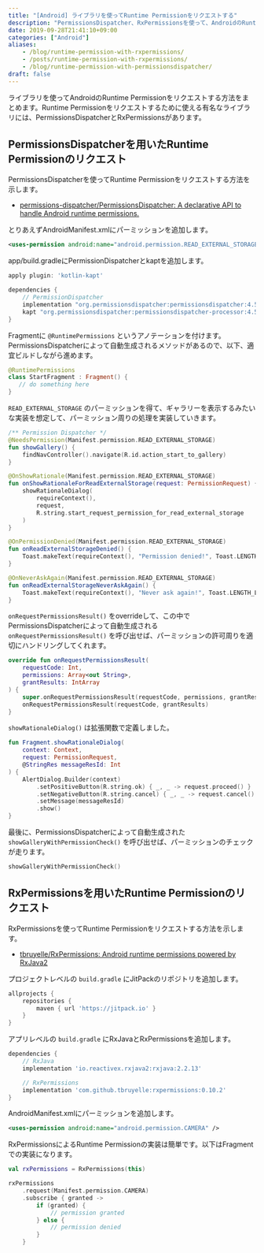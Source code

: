 ```yaml
---
title: "[Android] ライブラリを使ってRuntime Permissionをリクエストする"
description: "PermissionsDispatcher、RxPermissionsを使って、AndroidのRuntime Permissionをリクエストする方法についてまとめます。"
date: 2019-09-28T21:41:10+09:00
categories: ["Android"]
aliases:
    - /blog/runtime-permission-with-rxpermissions/
    - /posts/runtime-permission-with-rxpermissions/
    - /blog/runtime-permission-with-permissionsdispatcher/
draft: false
---
```


ライブラリを使ってAndroidのRuntime Permissionをリクエストする方法をまとめます。Runtime Permissionをリクエストするために使える有名なライブラリには、PermissionsDispatcherとRxPermissionsがあります。

## PermissionsDispatcherを用いたRuntime Permissionのリクエスト

PermissionsDispatcherを使ってRuntime Permissionをリクエストする方法を示します。

- [permissions\-dispatcher/PermissionsDispatcher: A declarative API to handle Android runtime permissions\.](https://github.com/permissions-dispatcher/PermissionsDispatcher)

とりあえずAndroidManifest.xmlにパーミッションを追加します。

```xml
<uses-permission android:name="android.permission.READ_EXTERNAL_STORAGE"/>
```

app/build.gradleにPermissionDispatcherとkaptを追加します。

```groovy
apply plugin: 'kotlin-kapt'

dependencies {
    // PermissionDispatcher
    implementation "org.permissionsdispatcher:permissionsdispatcher:4.5.0"
    kapt "org.permissionsdispatcher:permissionsdispatcher-processor:4.5.0"
}
```

Fragmentに `@RuntimePermissions` というアノテーションを付けます。PermissionsDispatcherによって自動生成されるメソッドがあるので、以下、適宜ビルドしながら進めます。

```kotlin
@RuntimePermissions
class StartFragment : Fragment() {
   // do something here
}
```

`READ_EXTERNAL_STORAGE` のパーミッションを得て、ギャラリーを表示するみたいな実装を想定して、パーミッション周りの処理を実装していきます。

```kotlin
/** Permission Dispatcher */
@NeedsPermission(Manifest.permission.READ_EXTERNAL_STORAGE)
fun showGallery() {
    findNavController().navigate(R.id.action_start_to_gallery)
}

@OnShowRationale(Manifest.permission.READ_EXTERNAL_STORAGE)
fun onShowRationaleForReadExternalStorage(request: PermissionRequest) {
    showRationaleDialog(
        requireContext(),
        request,
        R.string.start_request_permission_for_read_external_storage
    )
}

@OnPermissionDenied(Manifest.permission.READ_EXTERNAL_STORAGE)
fun onReadExternalStorageDenied() {
    Toast.makeText(requireContext(), "Permission denied!", Toast.LENGTH_LONG).show()
}

@OnNeverAskAgain(Manifest.permission.READ_EXTERNAL_STORAGE)
fun onReadExternalStorageNeverAskAgain() {
    Toast.makeText(requireContext(), "Never ask again!", Toast.LENGTH_LONG).show()
}
```

`onRequestPermissionsResult()` をoverrideして、この中でPermissionsDispatcherによって自動生成される `onRequestPermissionsResult()` を呼び出せば、パーミッションの許可周りを適切にハンドリングしてくれます。

```kotlin
override fun onRequestPermissionsResult(
    requestCode: Int,
    permissions: Array<out String>,
    grantResults: IntArray
) {
    super.onRequestPermissionsResult(requestCode, permissions, grantResults)
    onRequestPermissionsResult(requestCode, grantResults)
}
```

`showRationaleDialog()` は拡張関数で定義しました。

```kotlin
fun Fragment.showRationaleDialog(
    context: Context,
    request: PermissionRequest,
    @StringRes messageResId: Int
) {
    AlertDialog.Builder(context)
        .setPositiveButton(R.string.ok) { _, _ -> request.proceed() }
        .setNegativeButton(R.string.cancel) { _, _ -> request.cancel() }
        .setMessage(messageResId)
        .show()
}
```

最後に、PermissionsDispatcherによって自動生成された `showGalleryWithPermissionCheck()` を呼び出せば、パーミッションのチェックが走ります。

```kotlin
showGalleryWithPermissionCheck()
```

## RxPermissionsを用いたRuntime Permissionのリクエスト

RxPermissionsを使ってRuntime Permissionをリクエストする方法を示します。

- [tbruyelle/RxPermissions: Android runtime permissions powered by RxJava2](https://github.com/tbruyelle/RxPermissions)

プロジェクトレベルの `build.gradle` にJitPackのリポジトリを追加します。

```groovy
allprojects {
    repositories {
        maven { url 'https://jitpack.io' }
    }
}
```

アプリレベルの `build.gradle` にRxJavaとRxPermissionsを追加します。

```groovy
dependencies {
    // RxJava
    implementation 'io.reactivex.rxjava2:rxjava:2.2.13'

    // RxPermissions
    implementation 'com.github.tbruyelle:rxpermissions:0.10.2'
}
```

AndroidManifest.xmlにパーミッションを追加します。

```xml
<uses-permission android:name="android.permission.CAMERA" />
```

RxPermissionsによるRuntime Permissionの実装は簡単です。以下はFragmentでの実装になります。

```kotlin
val rxPermissions = RxPermissions(this)

rxPermissions
    .request(Manifest.permission.CAMERA)
    .subscribe { granted ->
        if (granted) {
            // permission granted
        } else {
            // permission denied
        }
    }
```
